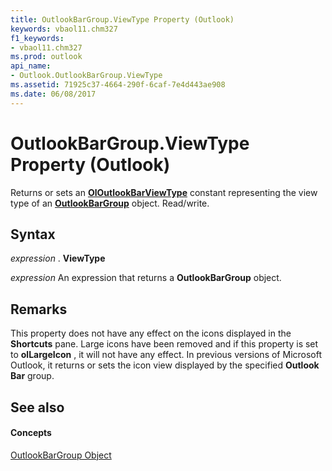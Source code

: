 ```yaml
---
title: OutlookBarGroup.ViewType Property (Outlook)
keywords: vbaol11.chm327
f1_keywords:
- vbaol11.chm327
ms.prod: outlook
api_name:
- Outlook.OutlookBarGroup.ViewType
ms.assetid: 71925c37-4664-290f-6caf-7e4d443ae908
ms.date: 06/08/2017
---
```



# OutlookBarGroup.ViewType Property (Outlook)

Returns or sets an **[OlOutlookBarViewType](oloutlookbarviewtype-enumeration-outlook.md)** constant representing the view type of an **[OutlookBarGroup](outlookbargroup-object-outlook.md)** object. Read/write.


## Syntax

 _expression_ . **ViewType**

 _expression_ An expression that returns a **OutlookBarGroup** object.


## Remarks

This property does not have any effect on the icons displayed in the **Shortcuts** pane. Large icons have been removed and if this property is set to **olLargeIcon** , it will not have any effect. In previous versions of Microsoft Outlook, it returns or sets the icon view displayed by the specified **Outlook Bar** group.


## See also


#### Concepts


[OutlookBarGroup Object](outlookbargroup-object-outlook.md)

